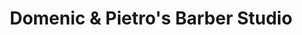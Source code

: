 ---
title: "Domenic & Pietro's Barber Studio"
url: /ho-ho-kus/domenic-und-pietros-barber-studio/
shop: Friseur
---